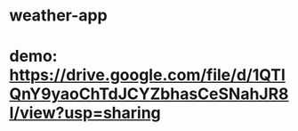 # weather-app

# demo: https://drive.google.com/file/d/1QTlQnY9yaoChTdJCYZbhasCeSNahJR8I/view?usp=sharing